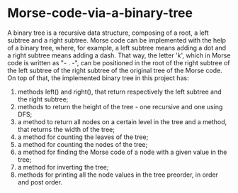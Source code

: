 # Morse-code-via-a-binary-tree
A binary tree is a recursive data structure, composing of a root, a left subtree and a right subtree. Morse code can be implemented with the help of a binary tree, where, for example,
a left subtree means adding a dot and a right subtree means adding a dash. That way, the letter 'k', which in Morse code is written as "- . -", can be positioned in the root of the right subtree
of the left subtree of the right subtree of the original tree of the Morse code. On top of that, the implemented binary tree in this project has:
1) methods left() and right(), that return respectively the left subtree and the right subtree;
2) methods to return the height of the tree - one recursive and one using DFS;
3) a method to return all nodes on a certain level in the tree and a method, that returns the width of the tree;
4) a method for counting the leaves of the tree;
5) a method for counting the nodes of the tree;
6) a method for finding the Morse code of a node with a given value in the tree;
7) a method for inverting the tree;
8) methods for printing all the node values in the tree preorder, in order and post order.
